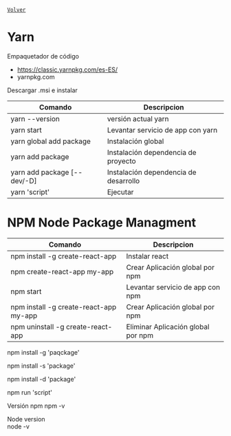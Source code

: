 [`Volver`](index.md)

# Yarn

Empaquetador de código 
- https://classic.yarnpkg.com/es-ES/
- yarnpkg.com

Descargar .msi e instalar 
	
  | Comando | Descripcion |
  | -------------------------------------- | ---------------------------------- |
  | yarn --version | versión actual yarn |
  | yarn start | Levantar servicio de app con yarn |
  | yarn global add package | Instalación global |
  | yarn add package | Instalación dependencia de proyecto |
  | yarn add package [--dev/-D] | Instalación dependencia de desarrollo |
  | yarn 'script' | Ejecutar |
  
   
# NPM Node Package Managment 
	
  | Comando | Descripcion |
  | -------------------------------------- | ---------------------------------- |
  | npm install -g create-react-app | Instalar react |
  | npm create-react-app my-app | Crear Aplicación global por npm |
  | npm start | Levantar servicio de app con npm |
  | npm install -g create-react-app my-app | Crear Aplicación global por npm |
  | npm uninstall -g create-react-app | Eliminar Aplicación global por npm |
  
  
npm install -g 'paqckage'

npm install -s 'package'

npm install -d 'package'

npm run 'script'


Versión npm 
npm -v

Node version  
node -v